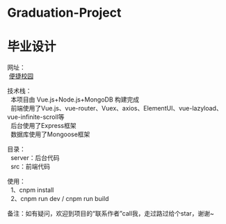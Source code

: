 # Graduation-Project
# 毕业设计

网址：  
  <a href="http://www.liangjunrong.com:3000" target="_blank">便捷校园</a>  

技术栈：  
&nbsp;&nbsp;本项目由 Vue.js+Node.js+MongoDB 构建完成  
&nbsp;&nbsp;前端使用了Vue.js、vue-router、Vuex、axios、ElementUI、vue-lazyload、vue-infinite-scroll等  
&nbsp;&nbsp;后台使用了Express框架  
&nbsp;&nbsp;数据库使用了Mongoose框架  

目录：  
&nbsp;&nbsp;server：后台代码  
&nbsp;&nbsp;src：前端代码  
 
使用：  
&nbsp;&nbsp;1、cnpm install  
&nbsp;&nbsp;2、cnpm run dev / cnpm run build  

备注：如有疑问，欢迎到项目的“联系作者”call我，走过路过给个star，谢谢~  
